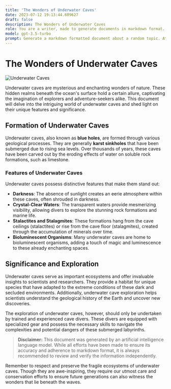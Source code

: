 ```yaml
---
title: 'The Wonders of Underwater Caves'
date: 2023-07-12 19:13:44.609627
draft: false
description: The Wonders of Underwater Caves
role: You are a writer, made to generate documents in markdown format. It is very important that all of the documents you generate are in valid markdown format.
model: gpt-3.5-turbo
prompt: Generate a markdown formatted document about a random topic. At the bottom, include a disclaimer explaining that the document was generated by you. The first line of the document should be the title. Make sure that the entire document is in proper markdown format, using a mix of various tags to make the document visually appealing.
---
```


# The Wonders of Underwater Caves

![Underwater Caves](https://image.unsplash.com/photo-1556118706-6c02da6573a9)

Underwater caves are mysterious and enchanting wonders of nature. These hidden realms beneath the ocean's surface hold a certain allure, captivating the imagination of explorers and adventure-seekers alike. This document will delve into the intriguing world of underwater caves and shed light on their unique features and significance.

## Formation of Underwater Caves

Underwater caves, also known as **blue holes**, are formed through various geological processes. They are generally **karst sinkholes** that have been submerged due to rising sea levels. Over thousands of years, these caves have been carved out by the eroding effects of water on soluble rock formations, such as limestone.

### Features of Underwater Caves

Underwater caves possess distinctive features that make them stand out:

- **Darkness**: The absence of sunlight creates an eerie atmosphere within these caves, often shrouded in darkness.
- **Crystal-Clear Waters**: The transparent waters provide mesmerizing visibility, allowing divers to explore the stunning rock formations and marine life.
- **Stalactites and Stalagmites**: These formations hang from the cave ceilings (stalactites) or rise from the cave floor (stalagmites), created through the accumulation of minerals over time.
- **Bioluminescent Organisms**: Many underwater caves are home to bioluminescent organisms, adding a touch of magic and luminescence to these already enchanting spaces.

## Significance and Exploration

Underwater caves serve as important ecosystems and offer invaluable insights to scientists and researchers. They provide a habitat for unique species that have adapted to the extreme conditions of these dark and secluded environments. Additionally, underwater cave exploration helps scientists understand the geological history of the Earth and uncover new discoveries.

The exploration of underwater caves, however, should only be undertaken by trained and experienced cave divers. These divers are equipped with specialized gear and possess the necessary skills to navigate the complexities and potential dangers of these submerged labyrinths.

> **Disclaimer:** This document was generated by an artificial intelligence language model. While all efforts have been made to ensure its accuracy and adherence to markdown format, it is always recommended to review and verify the information independently.

Remember to respect and preserve the fragile ecosystems of underwater caves. Though they are awe-inspiring, they require our utmost care and conservation efforts to ensure future generations can also witness the wonders that lie beneath the waves.